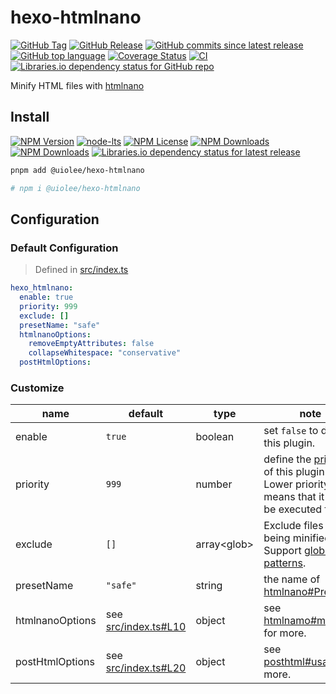 # hexo-htmlnano

[![GitHub Tag](https://img.shields.io/github/v/tag/uiolee/hexo-htmlnano?logo=github)](https://github.com/uiolee/hexo-htmlnano/tags)
[![GitHub Release](https://img.shields.io/github/v/release/uiolee/hexo-htmlnano?logo=github)](https://github.com/uiolee/hexo-htmlnano/releases)
[![GitHub commits since latest release](https://img.shields.io/github/commits-since/uiolee/hexo-htmlnano/latest?include_prereleases&sort=semver&logo=github)](https://github.com/uiolee/hexo-htmlnano/compare/...main)
[![GitHub top language](https://img.shields.io/github/languages/top/uiolee/hexo-htmlnano?logo=github)](#hexo-htmlnano)
[![Coverage Status](https://coveralls.io/repos/github/uiolee/hexo-htmlnano/badge.svg?branch=main)](https://coveralls.io/github/uiolee/hexo-htmlnano?branch=main)
[![CI](https://github.com/uiolee/hexo-htmlnano/actions/workflows/ci.yml/badge.svg?branch=main)](https://github.com/uiolee/hexo-htmlnano/actions/workflows/ci.yml)
[![Libraries.io dependency status for GitHub repo](https://img.shields.io/librariesio/github/uiolee/hexo-htmlnano?logo=librariesdotio)](https://libraries.io/github/uiolee/hexo-htmlnano#dependencies)

Minify HTML files with [htmlnano](https://www.npmjs.com/package/htmlnano)

## Install

[![NPM Version](https://img.shields.io/npm/v/@uiolee/hexo-htmlnano?logo=npm)](https://www.npmjs.com/package/@uiolee/hexo-htmlnano)
[![node-lts](https://img.shields.io/node/v-lts/@uiolee/hexo-htmlnano?logo=nodedotjs)](https://nodejs.org/)
[![NPM License](https://img.shields.io/npm/l/@uiolee/hexo-htmlnano)](./LICENSE)
[![NPM Downloads](https://img.shields.io/npm/dm/@uiolee/hexo-htmlnano?logo=npm)](#hexo-htmlnano)
[![NPM Downloads](https://img.shields.io/npm/dt/@uiolee/hexo-htmlnano?logo=npm)](#hexo-htmlnano)
[![Libraries.io dependency status for latest release](https://img.shields.io/librariesio/release/npm/@uiolee/hexo-htmlnano?logo=librariesdotio)](https://libraries.io/npm/@uiolee%2Fhexo-htmlnano/tree)

```bash
pnpm add @uiolee/hexo-htmlnano

# npm i @uiolee/hexo-htmlnano
```

## Configuration

### Default Configuration

> Defined in [src/index.ts](src/index.ts)

```yaml
hexo_htmlnano:
  enable: true
  priority: 999
  exclude: []
  presetName: "safe"
  htmlnanoOptions:
    removeEmptyAttributes: false
    collapseWhitespace: "conservative"
  postHtmlOptions:
```

### Customize

| name            | default                                  | type          | note                                                                                                                               |
| --------------- | ---------------------------------------- | ------------- | ---------------------------------------------------------------------------------------------------------------------------------- |
| enable          | `true`                                   | boolean       | set `false` to disable this plugin.                                                                                                |
| priority        | `999`                                    | number        | define the [priority](https://hexo.io/api/filter#Synopsis) of this plugin.<br>Lower priority means that it will be executed first. |
| exclude         | `[]`                                     | array\<glob\> | Exclude files from being minified.<br>Support [globbing patterns](https://github.com/micromatch/micromatch#extended-globbing).     |
| presetName      | `"safe"`                                 | string        | the name of [htmlnano#Preset](https://htmlnano.netlify.app/presets).                                                               |
| htmlnanoOptions | see [src/index.ts#L10](src/index.ts#L10) | object        | see [htmlnamo#modules](https://htmlnano.netlify.app/modules) for more.                                                             |
| postHtmlOptions | see [src/index.ts#L20](src/index.ts#L20) | object        | see [posthtml#usage](https://github.com/posthtml/posthtml#usage) for more.                                                         |
